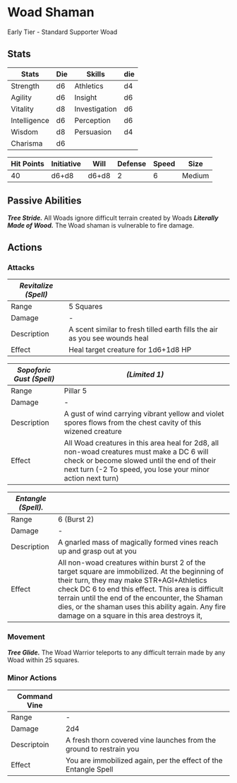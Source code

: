 # Woad Shaman

Early Tier - Standard Supporter Woad

## Stats

| Stats | Die | Skills | die|
|-|-|-|-|
| Strength | d6 | Athletics | d4 |
| Agility | d6 | Insight | d6 |
| Vitality | d8 | Investigation | d6 |
| Intelligence| d6 | Perception | d6 |  
| Wisdom |d8 | Persuasion | d4 |
| Charisma | d6 |

|Hit Points |Initiative |Will |Defense |Speed  |Size|
|-|-|-|-|-|-|
|40 | d6+d8 | d6+d8 | 2 | 6 | Medium |
  
## Passive Abilities
***Tree Stride.*** All Woads ignore difficult terrain created by Woads
***Literally Made of Wood.*** The Woad shaman is vulnerable to fire damage. 

## Actions

### Attacks

|***Revitalize (Spell)*** | |
|--------|-|
| Range | 5 Squares |  
| Damage | - |
| Description | A scent similar to fresh tilled earth fills the air as you see wounds heal|
| Effect | Heal target creature for 1d6+1d8 HP |

|***Sopoforic Gust (Spell)*** | ***(Limited 1)*** |
|-|-|
| Range | Pillar 5 |
| Damage | -
| Description | A gust of wind carrying vibrant yellow and violet spores flows from the chest cavity of this wizened creature |
| Effect | All Woad creatures in this area heal for 2d8, all non-woad creatures must make a DC 6 will check or become slowed until the end of their next turn (-2 To speed, you lose your minor action next turn) |

| ***Entangle (Spell).*** | |
|-|-|
|Range | 6 (Burst 2) |
| Damage |- |
| Description| A gnarled mass of magically formed vines reach up and grasp out at you| 
| Effect | All non-woad creatures within burst 2 of the target square are immobilized. At the beginning of their turn, they may make STR+AGI+Athletics check DC 6 to end this effect. This area is difficult terrain until the end of the encounter, the Shaman dies, or the shaman uses this ability again. Any fire damage on a square in this area destroys it, 

### Movement

***Tree Glide.*** The Woad Warrior teleports to any difficult terrain made by any Woad within 25 squares.

### Minor Actions
| Command Vine | |
|-|-|
|Range|-|
| Damage | 2d4 |
| Descriptoin | A fresh thorn covered vine launches from the ground to restrain you |
| Effect | You are immobilized again, per the effect of the Entangle Spell|
